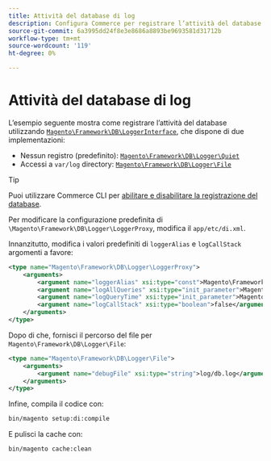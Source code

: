 ```yaml
---
title: Attività del database di log
description: Configura Commerce per registrare l’attività del database utilizzando l’interfaccia Logger .
source-git-commit: 6a3995dd24f8e3e8686a8893be9693581d31712b
workflow-type: tm+mt
source-wordcount: '119'
ht-degree: 0%

---
```



# Attività del database di log

L’esempio seguente mostra come registrare l’attività del database utilizzando [`Magento\Framework\DB\LoggerInterface`][interface], che dispone di due implementazioni:

- Nessun registro (predefinito): [`Magento\Framework\DB\Logger\Quiet`][quiet]
- Accessi a `var/log` directory: [`Magento\Framework\DB\Logger\File`][file]

>[!TIP]
>
>Puoi utilizzare Commerce CLI per [abilitare e disabilitare la registrazione del database](../cli/enable-logging.md#database-logging).

Per modificare la configurazione predefinita di `\Magento\Framework\DB\Logger\LoggerProxy`, modifica il `app/etc/di.xml`.

Innanzitutto, modifica i valori predefiniti di `loggerAlias` e `logCallStack` argomenti a favore:

```xml
<type name="Magento\Framework\DB\Logger\LoggerProxy">
    <arguments>
        <argument name="loggerAlias" xsi:type="const">Magento\Framework\DB\Logger\LoggerProxy::LOGGER_ALIAS_FILE</argument>
        <argument name="logAllQueries" xsi:type="init_parameter">Magento\Framework\Config\ConfigOptionsListConstants::CONFIG_PATH_DB_LOGGER_LOG_EVERYTHING</argument>
        <argument name="logQueryTime" xsi:type="init_parameter">Magento\Framework\Config\ConfigOptionsListConstants::CONFIG_PATH_DB_LOGGER_QUERY_TIME_THRESHOLD</argument>
        <argument name="logCallStack" xsi:type="boolean">false</argument>
    </arguments>
</type>
```

Dopo di che, fornisci il percorso del file per `Magento\Framework\DB\Logger\File`:

```xml
<type name="Magento\Framework\DB\Logger\File">
    <arguments>
        <argument name="debugFile" xsi:type="string">log/db.log</argument>
    </arguments>
</type>
```

Infine, compila il codice con:

```bash
bin/magento setup:di:compile
```

E pulisci la cache con:

```bash
bin/magento cache:clean
```

<!-- link definitions -->

[file]: https://github.com/magento/magento2/blob/2.4/lib/internal/Magento/Framework/DB/Logger/File.php
[interface]: https://github.com/magento/magento2/blob/2.4/lib/internal/Magento/Framework/DB/LoggerInterface.php
[quiet]: https://github.com/magento/magento2/blob/2.4/lib/internal/Magento/Framework/DB/Logger/Quiet.php
